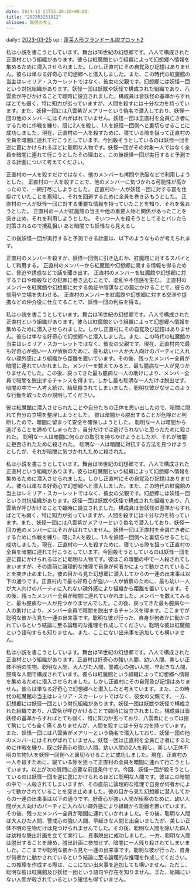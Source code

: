```yaml
---
date: 2024-12-21T15:28:10+09:00
title: "202303251912"
aliases: 聡明の考え
---
```


daily:: [2023-03-25](/Daily_Note/2023-03-25.md)
up:: [蓬莱人形フランドール説プロット2](202303052323.md)

私は小説を書こうとしています。舞台は16世紀の幻想郷です。八人で構成された正直村という組織があります。彼らは紅魔館という組織によって幻想郷へ情報を集めるために潜入させられました。しかし正直村にその自覚及び記憶はありません。彼らは単なる好奇心で幻想郷へと潜入しました。また、この時代の紅魔館の当主はレミリア・スカーレットではなく、彼女の父親です。幻想郷には妖怪一団という対抗組織があります。妖怪一団は妖獣や妖怪で構成された組織であり、八雲紫が呼びかけることで臨時に設立されました。構成員は皆妖怪の基準からすればとても弱く、特に知力が劣っていますが、人間を殺すには十分な力を持っています。また、妖怪一団には八雲紫がメアリーという偽名で潜入しており、妖怪一団の他のメンバーにはそれがばれていません。妖怪一団は正直村を全員亡き者にするために作戦を練り、既に2人を殺し、1人を妖怪一団側へと裏切らせることに成功しました。現在、正直村の一人を殺すために、寝ている隙を狙って正直村の全員を暗闇に連れて行こうとしています。今回殺そうとしているのは妖怪一団を逆に罠にかけられるほどに聡明な人物です。妖怪一団がその対象一人ではなく全員を暗闇に連れて行こうとしたその理由と、この後妖怪一団が実行すると予測できる計画について考えてください。



正直村の一人を殺すだけではなく、他のメンバーも拷問や洗脳などで利用しようとした。
正直村の一人を殺すことで、他のメンバーに気づかれる可能性が高かったので、一網打尽にしようとした。
正直村の一人が妖怪一団に対する罠を仕掛けていたことを察知し、それを回避するために全員を巻き込もうとした。
正直村の一人が妖怪一団に対する重要な情報を持っていたことを知り、それを奪おうとした。
正直村の一人が紅魔館の当主や他の重要人物と関係があったことを突き止め、それを利用しようとした。
そいつ一人を殺そうとしてるとバレたら対策されるので攪乱狙い
あと暗闇でも妖怪なら見えるし


この後妖怪一団が実行すると予測できる計画は、以下のようなものが考えられます。

正直村のメンバーを殺すか、妖怪一団側に引き込むか、紅魔館に対するスパイとして利用する。
正直村のメンバーから紅魔館や幻想郷に関する情報を得るために、脅迫や誘惑などで話を聞き出す。
正直村のメンバーを紅魔館や幻想郷に対するテロや暗殺などの犯罪に巻き込むことで、混乱や不信感を生む。
正直村のメンバーを紅魔館や幻想郷に対する偽証や陰謀などの罠にかけることで、彼らの信用や立場を失わせる。
正直村のメンバーを紅魔館や幻想郷に対する交渉や提携などの仲介役に仕立てることで、妖怪一団の利益を得る。



私は小説を書こうとしています。舞台は16世紀の幻想郷です。八人で構成された正直村という組織があります。彼らは紅魔館という組織によって幻想郷へ情報を集めるために潜入させられました。しかし正直村にその自覚及び記憶はありません。彼らは単なる好奇心で幻想郷へと潜入しました。また、この時代の紅魔館の当主はレミリア・スカーレットではなく、彼女の父親です。現在、正直村内で最も好奇心が強い一人が偵察のために、最も幼い一人が大人向けのパーティに入れない疎外感により組織から距離を置いています。その後、残ったメンバー全員が暗闇に連れていかれました。メンバーを数えてみると、最も臆病な一人が見つかりませんでした。この後、戻ってきた最も臆病な一人の助けにより、メンバー全員で暗闇を脱出するチャンスを得ます。しかし最も聡明な一人だけは脱出せず、暗闇の中で一人考え続け、結局殺されてしまいました。聡明な彼がなぜこのような行動を取ったのか説明してください。

彼は紅魔館に潜入させられたことや自分たちの正体を思い出したので、暗闇に隠れて自分の立場を整理しようとした。
彼は暗闇から脱出することが危険だと判断したので、暗闇に留まって安全を確保しようとした。
聡明な一人は暗闇から逃げることを諦めてしまったか、自分だけでは逃げられないと思ったために殺された。
聡明な一人は暗闇に何らかの取引を持ちかけようとしたが、それが暗闇に拒否されたために殺された。
聡明な一人は暗闇に対抗する方法を見つけようとしたが、それが暗闇に気づかれたために殺された。

私は小説を書こうとしています。舞台は16世紀の幻想郷です。八人で構成された正直村という組織があります。彼らは紅魔館という組織によって幻想郷へ情報を集めるために潜入させられました。しかし正直村にその自覚及び記憶はありません。彼らは単なる好奇心で幻想郷へと潜入しました。また、この時代の紅魔館の当主はレミリア・スカーレットではなく、彼女の父親です。幻想郷には妖怪一団という対抗組織があります。妖怪一団は妖獣や妖怪で構成された組織であり、八雲紫が呼びかけることで臨時に設立されました。構成員は皆妖怪の基準からすればとても弱く、特に知力が劣っていますが、人間を殺すには十分な力を持っています。また、妖怪一団には八雲紫がメアリーという偽名で潜入しており、妖怪一団の他のメンバーにはそれがばれていません。妖怪一団は正直村を全員亡き者にするために作戦を練り、既に2人を殺し、1人を妖怪一団側へと裏切らせることに成功しました。現在、正直村の一人を殺すために、寝ている隙を狙って正直村の全員を暗闇に連れて行こうとしています。今回殺そうとしているのは妖怪一団を逆に罠にかけられるほどに聡明な人物です。彼はこの暗闇の中で一人殺されてしまいますが、その直前に論理的な推理で自身が何者かによって動かされていることを突き止めました。彼の目から見た幻想郷に潜入してからの一連の出来事は以下の通りです。正直村内で最も好奇心が強い一人が偵察のために、最も幼い一人が大人向けのパーティに入れない疎外感により組織から距離を置いています。その後、残ったメンバー全員が暗闇に連れていかれました。メンバーを数えてみると、最も臆病な一人が見つかりませんでした。この後、戻ってきた最も臆病な一人の助けにより、メンバー全員で暗闇を脱出するチャンスを得ます。ここまでが聡明な彼から見た一連の出来事です。聡明な彼が行った、自身が何者かに動かされているという結論に至る論理的な推理を作成してください。聡明な彼は紅魔館という語句すらも知りません。また、ここにない出来事を追加しても構いません。


私は小説を書こうとしています。舞台は16世紀の幻想郷です。八人で構成された正直村という組織があります。正直村は好奇心の強い人間、幼い人間、美しい正体不明の生物、聡明な人間、大人びた人間、警戒心の強い人間、早起きな人間、臆病な人間で構成されています。彼らは紅魔館という組織によって幻想郷へ情報を集めるために潜入させられました。しかし正直村にその自覚及び記憶はありません。彼らは単なる好奇心で幻想郷へと潜入したと考えています。また、この時代の紅魔館の当主はレミリア・スカーレットではなく、彼女の父親です。一方、幻想郷には妖怪一団という対抗組織があります。妖怪一団は妖獣や妖怪で構成された組織であり、八雲紫が呼びかけることで臨時に設立されました。構成員は皆妖怪の基準からすればとても弱く、特に知力が劣っており、八雲紫にとっては捨て駒にしても全く痛くありませんが、人間を殺すには十分な力を持っています。また、妖怪一団には八雲紫がメアリーという偽名で潜入しており、妖怪一団の他のメンバーにはそれがばれていません。妖怪一団は正直村を全員亡き者にするために作戦を練り、既に好奇心の強い人間、幼い人間の2人を殺し、美しい正体不明の生物1人を妖怪一団側へと裏切らせることに成功しました。現在、正直村の一人を殺すために、寝ている隙を狙って正直村の全員を暗闇に連れて行こうとしています。以上が次の質問に必要な前提条件です。今回、妖怪一団が殺そうとしているのは妖怪一団を逆に罠にかけられるほどに聡明な人間です。彼はこの暗闇の中で一人殺されてしまいますが、その直前に論理的な推理で自身が何者かによって動かされていることを突き止めました。彼の目から見た幻想郷に潜入してからの一連の出来事は以下の通りです。好奇心が強い人間が偵察のために、幼い人間が大人向けのパーティに入れない疎外感により組織から距離を置いています。その後、残ったメンバー全員が暗闇に連れていかれました。その後、聡明な人間は大人びた人間、警戒心の強い人間、早起きな人間と出会いましたが、美しい正体不明の生物だけは見つけられませんでした。その後、聡明な人間を除いた四人は幼稚な脱出計画を立てて実行し、見事脱出に成功しました。一方、聡明な人間は脱出することを諦め、脱出計画に参加せず、暗闇に一人残り殺されてしまいました。ここまでが聡明な彼から見た一連の出来事です。聡明な彼が行った、自身が何者かに動かされているという結論に至る論理的な推理を作成してください。この推理を作成する際は、ここにない出来事を追加しても構いません。ただし、聡明な彼は紅魔館及び妖怪一団という語句や存在を知りません。また、組織にいない人間が殺されているという確信も得ていません。